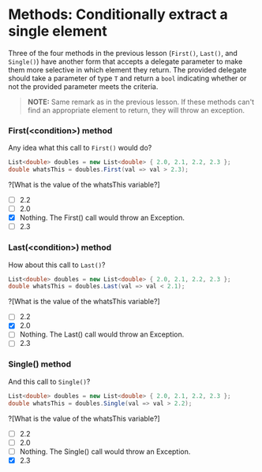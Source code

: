 [//]: # (GENERATED FILE -- DO NOT EDIT)
# Methods: Conditionally extract a single element

Three of the four methods in the previous lesson (`First()`, `Last()`, and `Single()`) have another form that accepts a delegate parameter to make them more selective in which element they return. The provided delegate should take a parameter of type `T` and return a `bool` indicating whether or not the provided parameter meets the criteria.

> **NOTE:** Same remark as in the previous lesson. If these methods can't find an appropriate element to return, they will throw an exception.

### First(&lt;condition&gt;) method
Any idea what this call to `First()` would do?

```csharp
List<double> doubles = new List<double> { 2.0, 2.1, 2.2, 2.3 };
double whatsThis = doubles.First(val => val > 2.3);
```

?[What is the value of the whatsThis variable?]
 - [ ] 2.2
 - [ ] 2.0
 - [x] Nothing. The First() call would throw an Exception.
 - [ ] 2.3

### Last(&lt;condition&gt;) method
How about this call to `Last()`?

```csharp
List<double> doubles = new List<double> { 2.0, 2.1, 2.2, 2.3 };
double whatsThis = doubles.Last(val => val < 2.1);
```

?[What is the value of the whatsThis variable?]
 - [ ] 2.2
 - [x] 2.0
 - [ ] Nothing. The Last() call would throw an Exception.
 - [ ] 2.3

### Single() method
And this call to `Single()`?

```csharp
List<double> doubles = new List<double> { 2.0, 2.1, 2.2, 2.3 };
double whatsThis = doubles.Single(val => val > 2.2);
```

?[What is the value of the whatsThis variable?]
 - [ ] 2.2
 - [ ] 2.0
 - [ ] Nothing. The Single() call would throw an Exception.
 - [x] 2.3
